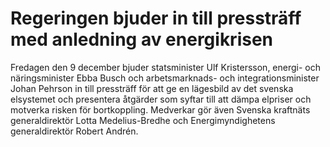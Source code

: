 # Regeringen bjuder in till pressträff med anledning av energikrisen

Fredagen den 9 december bjuder statsminister Ulf Kristersson, energi- och näringsminister Ebba Busch och arbetsmarknads- och integrationsminister Johan Pehrson in till pressträff för att ge en lägesbild av det svenska elsystemet och presentera åtgärder som syftar till att dämpa elpriser och motverka risken för bortkoppling. Medverkar gör även Svenska kraftnäts generaldirektör Lotta Medelius-Bredhe och Energimyndighetens generaldirektör Robert Andrén.
